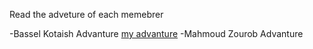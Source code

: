 Read the adveture of each memebrer

-Bassel Kotaish Advanture  [my advanture](bassel-advanture.md)
-Mahmoud Zourob Advanture
